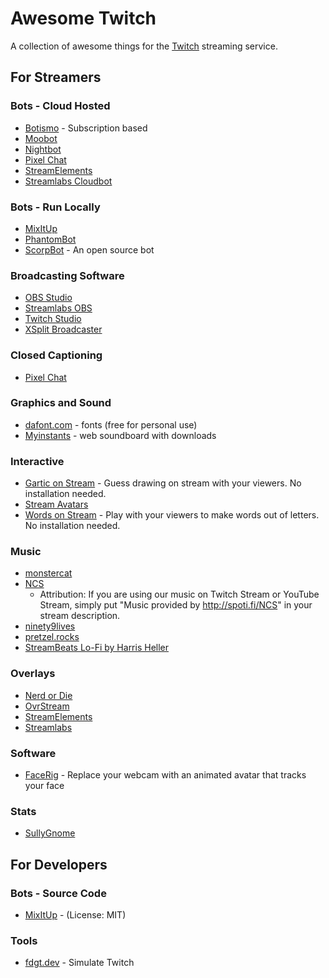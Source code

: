 # Awesome Twitch

A collection of awesome things for the [Twitch](https://twitch.tv) streaming service.


## For Streamers

### Bots - Cloud Hosted

* [Botismo](https://botisimo.com/index.html) - Subscription based
* [Moobot](https://moo.bot/)
* [Nightbot](https://nightbot.tv/)
* [Pixel Chat](https://pixelchat.tv/)
* [StreamElements](https://streamelements.com/)
* [Streamlabs Cloudbot](https://streamlabs.com/cloudbot)

### Bots - Run Locally

* [MixItUp](http://mixitupapp.com/)
* [PhantomBot](https://phantom.bot/)
* [ScorpBot](https://scorpbot.com/) - An open source bot

### Broadcasting Software

* [OBS Studio](https://obsproject.com/)
* [Streamlabs OBS](https://streamlabs.com/streamlabs-obs)
* [Twitch Studio](https://www.twitch.tv/broadcast/studio)
* [XSplit Broadcaster](https://www.xsplit.com/broadcaster)

### Closed Captioning

* [Pixel Chat](https://pixelchat.tv/)

### Graphics and Sound

* [dafont.com](https://www.dafont.com/) - fonts (free for personal use)
* [Myinstants](https://www.myinstants.com/index/us/) - web soundboard with downloads

### Interactive

* [Gartic on Stream](https://gos.gg/en/) - Guess drawing on stream with your viewers. No installation needed.
* [Stream Avatars](https://www.streamavatars.com/)
* [Words on Stream](https://wos.gg/en/) - Play with your viewers to make words out of letters. No installation needed.

### Music

* [monstercat](https://www.monstercat.com/licensing/content-creators)
* [NCS](https://ncsmusic.com/)
  * Attribution: If you are using our music on Twitch Stream or YouTube Stream, simply put "Music provided by http://spoti.fi/NCS" in your stream description.
* [ninety9lives](https://www.ninety9lives.com/)
* [pretzel.rocks](https://www.pretzel.rocks/)
* [StreamBeats Lo-Fi by Harris Heller](https://www.youtube.com/playlist?list=PLhIzey5JOsYGtAVfgh69jRzPwbZ1o_jdD)

### Overlays

* [Nerd or Die](https://nerdordie.com/)
* [OvrStream](https://www.ovrstream.com/overlay-scenes/)
* [StreamElements](https://streamelements.com/)
* [Streamlabs](https://streamlabs.com/)

### Software

* [FaceRig](https://facerig.com/) - Replace your webcam with an animated avatar that tracks your face

### Stats

* [SullyGnome](https://sullygnome.com/)


## For Developers

### Bots - Source Code

* [MixItUp](https://github.com/SaviorXTanren/mixer-mixitup) - (License: MIT)

### Tools

* [fdgt.dev](https://fdgt.dev/) - Simulate Twitch